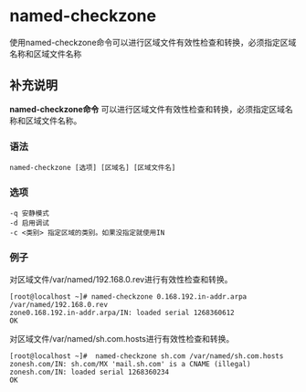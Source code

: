 named-checkzone
===

使用named-checkzone命令可以进行区域文件有效性检查和转换，必须指定区域名称和区域文件名称

## 补充说明

**named-checkzone命令** 可以进行区域文件有效性检查和转换，必须指定区域名称和区域文件名称。

###  语法

```shell
named-checkzone [选项] [区域名] [区域文件名]
```

###  选项

```shell
-q 安静模式
-d 启用调试
-c <类别> 指定区域的类别。如果没指定就使用IN
```

### 例子

对区域文件/var/named/192.168.0.rev进行有效性检查和转换。

```shell
[root@localhost ~]# named-checkzone 0.168.192.in-addr.arpa /var/named/192.168.0.rev
zone0.168.192.in-addr.arpa/IN: loaded serial 1268360612
OK
```

对区域文件/var/named/sh.com.hosts进行有效性检查和转换。

```shell
[root@localhost ~]#  named-checkzone sh.com /var/named/sh.com.hosts
zonesh.com/IN: sh.com/MX 'mail.sh.com' is a CNAME (illegal)
zonesh.com/IN: loaded serial 1268360234
OK
```


